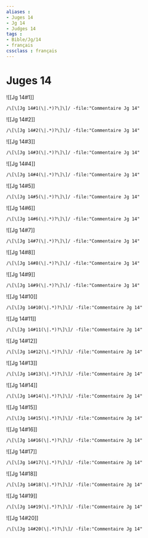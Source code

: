 ```yaml
---
aliases : 
- Juges 14
- Jg 14
- Judges 14
tags : 
- Bible/Jg/14
- français
cssclass : français
---
```


# Juges 14

![[Jg 14#1]]

```query
/\[\[Jg 14#1(\|.*)?\]\]/ -file:"Commentaire Jg 14"
```

![[Jg 14#2]]

```query
/\[\[Jg 14#2(\|.*)?\]\]/ -file:"Commentaire Jg 14"
```

![[Jg 14#3]]

```query
/\[\[Jg 14#3(\|.*)?\]\]/ -file:"Commentaire Jg 14"
```

![[Jg 14#4]]

```query
/\[\[Jg 14#4(\|.*)?\]\]/ -file:"Commentaire Jg 14"
```

![[Jg 14#5]]

```query
/\[\[Jg 14#5(\|.*)?\]\]/ -file:"Commentaire Jg 14"
```

![[Jg 14#6]]

```query
/\[\[Jg 14#6(\|.*)?\]\]/ -file:"Commentaire Jg 14"
```

![[Jg 14#7]]

```query
/\[\[Jg 14#7(\|.*)?\]\]/ -file:"Commentaire Jg 14"
```

![[Jg 14#8]]

```query
/\[\[Jg 14#8(\|.*)?\]\]/ -file:"Commentaire Jg 14"
```

![[Jg 14#9]]

```query
/\[\[Jg 14#9(\|.*)?\]\]/ -file:"Commentaire Jg 14"
```

![[Jg 14#10]]

```query
/\[\[Jg 14#10(\|.*)?\]\]/ -file:"Commentaire Jg 14"
```

![[Jg 14#11]]

```query
/\[\[Jg 14#11(\|.*)?\]\]/ -file:"Commentaire Jg 14"
```

![[Jg 14#12]]

```query
/\[\[Jg 14#12(\|.*)?\]\]/ -file:"Commentaire Jg 14"
```

![[Jg 14#13]]

```query
/\[\[Jg 14#13(\|.*)?\]\]/ -file:"Commentaire Jg 14"
```

![[Jg 14#14]]

```query
/\[\[Jg 14#14(\|.*)?\]\]/ -file:"Commentaire Jg 14"
```

![[Jg 14#15]]

```query
/\[\[Jg 14#15(\|.*)?\]\]/ -file:"Commentaire Jg 14"
```

![[Jg 14#16]]

```query
/\[\[Jg 14#16(\|.*)?\]\]/ -file:"Commentaire Jg 14"
```

![[Jg 14#17]]

```query
/\[\[Jg 14#17(\|.*)?\]\]/ -file:"Commentaire Jg 14"
```

![[Jg 14#18]]

```query
/\[\[Jg 14#18(\|.*)?\]\]/ -file:"Commentaire Jg 14"
```

![[Jg 14#19]]

```query
/\[\[Jg 14#19(\|.*)?\]\]/ -file:"Commentaire Jg 14"
```

![[Jg 14#20]]

```query
/\[\[Jg 14#20(\|.*)?\]\]/ -file:"Commentaire Jg 14"
```

